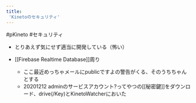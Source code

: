 ```yaml
---
title:
 'Kinetoのセキュリティ'
---
```


#pKineto #セキュリティ
- とりあえず気にせず適当に開発している（怖い）

- [[Firebase Realtime Database]]周り
    - ここ最近めっちゃメールにpublicですよの警告がくる、そのうちちゃんとする
    - 20201212 adminのサービスアカウント?ってやつの[[秘密鍵]]をダウンロード、drive(/Key)とKinetoWatcherにおいた
